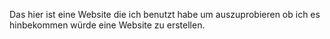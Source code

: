 Das hier ist eine Website die ich benutzt habe um auszuprobieren ob ich es hinbekommen würde eine Website zu erstellen.
